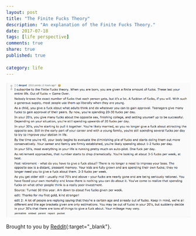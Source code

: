 ```yaml
---
layout: post
title: "The Finite Fucks Theory"
description: "An explanation of the Finite Fucks Theory."
date: 2017-07-18
tags: [life perspective]
comments: true
share: true
published: true

category: life
---
```


<p align="center">
  <img src="/images/posts/finite-fucks-theory.png">
</p>

Brought to you by [Reddit](https://www.reddit.com/r/AskReddit/comments/6n2g3j/what_part_of_aging_do_you_wish_someone_had_warned/){:target="_blank"}.


